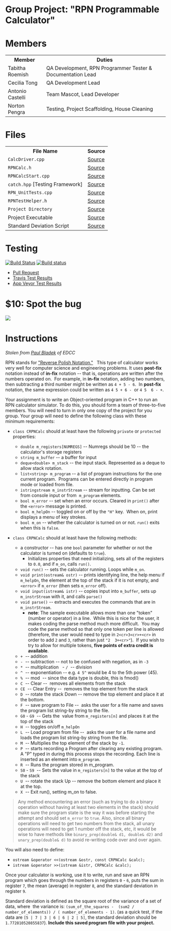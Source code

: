 # Group Project: "RPN Programmable Calculator"

# Members

<table>
<tr>
<th>Member</th>
<th>Duties</th>
</tr>
<tr>
<td>Tabitha Roemish</td>
<td>QA Development, RPN Programmer Tester &amp; Documentation Lead</td>
</tr>
<tr>
<td>Cecilia Tong</td>
<td>QA Development Lead</td>
</tr>
<tr>
<td>Antonio Castelli</td>
<td>Team Mascot, Lead Developer</td>
</tr>
<tr>
<td>Norton Pengra</td>
<td>Testing, Project Scaffolding, House Cleaning</td>
</tr>
</table>

# Files

<table>
<tr>
    <th>File Name</th>
    <th>Source</th>
</tr>
<tr>
    <td><code>CalcDriver.cpp</code></td>
    <td><a href="https://github.com/qwergram/CS133Assignment/blob/Tabitha/RPNCalculator/CalcDriver.cpp">Source</a></td>
</tr>
<tr>
    <td><code>RPNCalc.h</code></td>
    <td><a href="https://github.com/qwergram/CS133Assignment/blob/Tabitha/RPNCalculator/RPNCalc.h">Source</a></td>
</tr>
<tr>
    <td><code>RPNCalcStart.cpp</code></td>
    <td><a href="https://github.com/qwergram/CS133Assignment/blob/Tabitha/RPNCalculator/RPNCalcStart.cpp">Source</a></td>
</tr>
<tr>
    <td><code>catch.hpp</code> [Testing Framework]</td>
    <td><a href="https://github.com/qwergram/CS133Assignment/blob/Tabitha/RPNCalculator/catch.hpp">Source</a></td>
</tr>
<tr>
    <td><code>RPN_UnitTests.cpp</code></td>
    <td><a href="https://github.com/qwergram/CS133Assignment/blob/Tabitha/RPNCalculator/RPN_UnitTests.cpp">Source</a></td>
</tr>
<tr>
    <td><code>RPNTestHelper.h</code></td>
    <td><a href="https://github.com/qwergram/CS133Assignment/blob/Tabitha/RPNCalculator/RPNTestHelper.h">Source</a></td>
</tr>
<tr>
    <td><code>Project Directory</code></td>
    <td><a href="https://github.com/qwergram/CS133Assignment/tree/Tabitha/RPNCalculator">Source</a></td>
</tr>
<tr>
    <td>Project Executable</td>
    <td><a href="https://github.com/qwergram/CS133Assignment/raw/Tabitha/RPNCalculator/RPNCalculator.exe">Source</a></td>
</tr>
<tr>
    <td>Standard Deviation Script</td>
    <td><a href="https://github.com/qwergram/CS133Assignment/raw/Tabitha/RPNCalculator/Standard_Deviation.txt">Source</a></td>
</tr>
</table>

# Testing

[![Build Status](https://travis-ci.org/qwergram/CS133Assignment.svg?branch=Tabitha)](https://travis-ci.org/qwergram/CS133Assignment)
[![Build status](https://ci.appveyor.com/api/projects/status/o3eopf6bs2o12t3c?svg=true)](https://ci.appveyor.com/project/qwergram/cs133assignment)

- [Pull Request](https://github.com/qwergram/CS133Assignment/pull/7)
- [Travis Test Results](https://travis-ci.org/qwergram/CS133Assignment/)
- [App Veyor Test Results](https://ci.appveyor.com/project/qwergram/cs133assignment)

# $10: Spot the bug

![](http://imgur.com/a8JgMuy.png)

# Instructions

*Stolen from [Paul Bladek](http://faculty.edcc.edu//paul.bladek/CS133/p4.htm) of EDCC*

RPN stands for ["Reverse Polish Notation."](http://www.hpmuseum.org/rpn.htm)  
This type of calculator works very well for computer science and engineering problems. 
It uses **post-fix** notation instead of **in-fix** notation -- that is, operations are written after the numbers operated on.  
For example, in **in-fix** notation, adding two numbers, then subtracting a third number might be written as `4 + 5 - 6`.  
In **post-fix** notation, the same expression could be written as `4 5 + 6 -`  or `4 5  6 - +`. 


Your assignment is to write an Object-oriented program in C++ to run an RPN calculator simulator. 
To do this, you should form a team of three-to-five members. 
You will need to turn in only one copy of the project for you group. 
Your group will need to define the following class with these minimum requirements:


- `class CRPNCalc` should at least have the following `private` or `protected` properties: 
    - `double m_registers[NUMREGS]` -- Numregs should be 10 -- the calculator's storage registers
    - `string m_buffer` -- a buffer for input
    - `deque<double> m_stack` -- the input stack. Represented as a deque to allow stack rotation.
    - `list<string> m_program` -- a list of program instructions for the one current program.  Programs can be entered directly in program mode or loaded from file.
    - `istringstream m_instrStream` -- stream for inputting. Can be set from console input or from  `m_program` elements.
    - `bool m_error` -- set when an error occurs. Cleared in `print()` after the `<error>` message is printed.
    - `bool m_helpOn` -- toggled on or off by the `"H"` key.  When on, print displays a menu of key strokes.
    - `bool m_on` -- whether the calculator is turned on or not. `run()` exits when this is `false`.

- `class CRPNCalc` should at least have the following methods: 
    - a constructor -- has one `bool` parameter for whether or not the calculator is turned on (defaults to `true`). 
      - Initializes properties that need initializing, sets all of the registers to `0.0`, and if `m_on`, calls `run()`.
    - `void run()` -- sets the calculator running. Loops while `m_on`.
    - `void print(ostream& ostr)` -- prints identifying line, the help menu if `m_helpOn`, the element at the top of the stack if it is not empty, and `<error>` if `m_error` (then sets `m_error` off).
    - `void input(istream& istr)` -- copies input into `m_buffer`, sets up `m_instrStream` with it, and calls `parse()`
    - `void parse()` -- extracts and executes the commands that are in `m_instrStream`.  
      - **note**: The sample executable allows more than one "token" (number or operator) in a line.  
      While this is nice for the user, it makes coding the parse method much more difficult.  
      You may code the parse method so that only one token per line is allowed 
      (therefore, the user would need to type in `2<cr>3<cr>+<cr>` in order to add `2` and `3`, rather than just `"2  3+<cr>"`).  
      If you wish to try to allow for multiple tokens, **five points of extra credit is available**.
    - `+`  -- addition
    - `-`  -- subtraction -- not to be confused with negation, as in `-3`
    - `*`  -- multiplication
    - `/`  -- division
    - `^`  -- exponentiation -- e.g. `4 5^` would be 4 to the 5th power (45).
    - `%`  -- mod  -- since the data type is double, this is fmod()
    - `C`  -- Clear --  removes all elements from the stack
    - `CE`  -- Clear Entry --  removes the top element from the stack
    - `D`  -- rotate the stack Down -- remove the top element and place it at the bottom.
    - `F`  -- save program to File --  asks the user for a file name and saves the program list string-by string to the file.
    - `G0` - `G9`  -- Gets the  value from `m_registers[n]` and places it at the top of the stack
    - `H`  -- toggles on/off `m_helpOn` 
    - `L`  -- Load program from file --  asks the user for a file name and loads the program list string-by string from the file.
    - `M`  -- Multiplies the top element of the stack by `-1`.
    - `P`  -- starts recording a Program after clearing any existing program. A "P" typed in during this process stops the recording. Each line is inserted as an element into `m_program`.
    - `R`  -- Runs the program stored in m_program.
    - `S0` - `S9`  -- Sets the value in `m_registers[n]` to the value at the top of the stack
    - `U`  -- rotate the stack Up -- remove the bottom element and place it at the top.
    - `X`  -- Exit run(), setting m_on to false.

> Any method encountering an error (such as trying to do a binary operation without having at least two elements in the stack) should make sure the program state is the way it was before starting the attempt and should set `m_error` to `true`.
Also, since all binary operations will need to get two numbers from the stack, all unary operations will need to get 1 number off the stack, etc, it would be wise to have methods like `binary_prep(double& d1, double& d2)` and `unary_prep(double& d)` to avoid re-writing code over and over again.

You will also need to define:
- `ostream &operator <<(ostream &ostr, const CRPNCalc &calc);`
- `istream &operator >>(istream &istr, CRPNCalc &calc);`

Once your calculator is working, use it to write, run and save an RPN program which goes through the numbers in registers `0` - `6`, 
puts the sum in register `7`, the mean (average) in register `8`, and the standard deviation in register `9`.

Standard deviation is defined as the square root of the variance of a set of data, where  the variance is: 
`(sum_of_the_squares -  (sum2 / number_of_elements)) / ( number_of_elements - 1)`.
(as a quick test, if the data are `[5 | 7 | 3 | 6 | 6 | 2 | 5]`, the standard deviation should be `1.772810520855837`).
**Include this saved program file with your project.**

